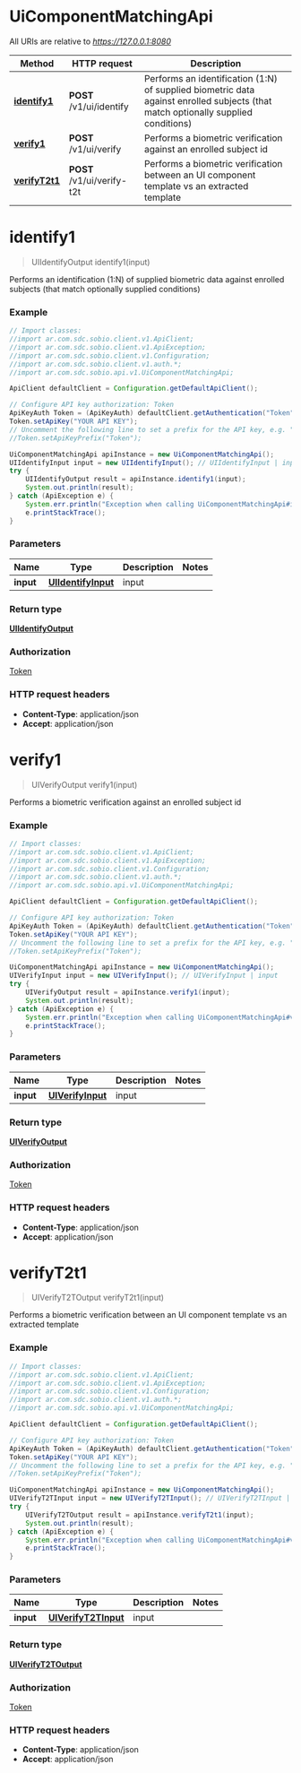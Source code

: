 # UiComponentMatchingApi

All URIs are relative to *https://127.0.0.1:8080*

Method | HTTP request | Description
------------- | ------------- | -------------
[**identify1**](UiComponentMatchingApi.md#identify1) | **POST** /v1/ui/identify | Performs an identification (1:N) of supplied biometric data against enrolled subjects (that match optionally supplied conditions)
[**verify1**](UiComponentMatchingApi.md#verify1) | **POST** /v1/ui/verify | Performs a biometric verification against an enrolled subject id
[**verifyT2t1**](UiComponentMatchingApi.md#verifyT2t1) | **POST** /v1/ui/verify-t2t | Performs a biometric verification between an UI component template vs an extracted template


<a name="identify1"></a>
# **identify1**
> UIIdentifyOutput identify1(input)

Performs an identification (1:N) of supplied biometric data against enrolled subjects (that match optionally supplied conditions)

### Example
```java
// Import classes:
//import ar.com.sdc.sobio.client.v1.ApiClient;
//import ar.com.sdc.sobio.client.v1.ApiException;
//import ar.com.sdc.sobio.client.v1.Configuration;
//import ar.com.sdc.sobio.client.v1.auth.*;
//import ar.com.sdc.sobio.api.v1.UiComponentMatchingApi;

ApiClient defaultClient = Configuration.getDefaultApiClient();

// Configure API key authorization: Token
ApiKeyAuth Token = (ApiKeyAuth) defaultClient.getAuthentication("Token");
Token.setApiKey("YOUR API KEY");
// Uncomment the following line to set a prefix for the API key, e.g. "Token" (defaults to null)
//Token.setApiKeyPrefix("Token");

UiComponentMatchingApi apiInstance = new UiComponentMatchingApi();
UIIdentifyInput input = new UIIdentifyInput(); // UIIdentifyInput | input
try {
    UIIdentifyOutput result = apiInstance.identify1(input);
    System.out.println(result);
} catch (ApiException e) {
    System.err.println("Exception when calling UiComponentMatchingApi#identify1");
    e.printStackTrace();
}
```

### Parameters

Name | Type | Description  | Notes
------------- | ------------- | ------------- | -------------
 **input** | [**UIIdentifyInput**](UIIdentifyInput.md)| input |

### Return type

[**UIIdentifyOutput**](UIIdentifyOutput.md)

### Authorization

[Token](../README.md#Token)

### HTTP request headers

 - **Content-Type**: application/json
 - **Accept**: application/json

<a name="verify1"></a>
# **verify1**
> UIVerifyOutput verify1(input)

Performs a biometric verification against an enrolled subject id

### Example
```java
// Import classes:
//import ar.com.sdc.sobio.client.v1.ApiClient;
//import ar.com.sdc.sobio.client.v1.ApiException;
//import ar.com.sdc.sobio.client.v1.Configuration;
//import ar.com.sdc.sobio.client.v1.auth.*;
//import ar.com.sdc.sobio.api.v1.UiComponentMatchingApi;

ApiClient defaultClient = Configuration.getDefaultApiClient();

// Configure API key authorization: Token
ApiKeyAuth Token = (ApiKeyAuth) defaultClient.getAuthentication("Token");
Token.setApiKey("YOUR API KEY");
// Uncomment the following line to set a prefix for the API key, e.g. "Token" (defaults to null)
//Token.setApiKeyPrefix("Token");

UiComponentMatchingApi apiInstance = new UiComponentMatchingApi();
UIVerifyInput input = new UIVerifyInput(); // UIVerifyInput | input
try {
    UIVerifyOutput result = apiInstance.verify1(input);
    System.out.println(result);
} catch (ApiException e) {
    System.err.println("Exception when calling UiComponentMatchingApi#verify1");
    e.printStackTrace();
}
```

### Parameters

Name | Type | Description  | Notes
------------- | ------------- | ------------- | -------------
 **input** | [**UIVerifyInput**](UIVerifyInput.md)| input |

### Return type

[**UIVerifyOutput**](UIVerifyOutput.md)

### Authorization

[Token](../README.md#Token)

### HTTP request headers

 - **Content-Type**: application/json
 - **Accept**: application/json

<a name="verifyT2t1"></a>
# **verifyT2t1**
> UIVerifyT2TOutput verifyT2t1(input)

Performs a biometric verification between an UI component template vs an extracted template

### Example
```java
// Import classes:
//import ar.com.sdc.sobio.client.v1.ApiClient;
//import ar.com.sdc.sobio.client.v1.ApiException;
//import ar.com.sdc.sobio.client.v1.Configuration;
//import ar.com.sdc.sobio.client.v1.auth.*;
//import ar.com.sdc.sobio.api.v1.UiComponentMatchingApi;

ApiClient defaultClient = Configuration.getDefaultApiClient();

// Configure API key authorization: Token
ApiKeyAuth Token = (ApiKeyAuth) defaultClient.getAuthentication("Token");
Token.setApiKey("YOUR API KEY");
// Uncomment the following line to set a prefix for the API key, e.g. "Token" (defaults to null)
//Token.setApiKeyPrefix("Token");

UiComponentMatchingApi apiInstance = new UiComponentMatchingApi();
UIVerifyT2TInput input = new UIVerifyT2TInput(); // UIVerifyT2TInput | input
try {
    UIVerifyT2TOutput result = apiInstance.verifyT2t1(input);
    System.out.println(result);
} catch (ApiException e) {
    System.err.println("Exception when calling UiComponentMatchingApi#verifyT2t1");
    e.printStackTrace();
}
```

### Parameters

Name | Type | Description  | Notes
------------- | ------------- | ------------- | -------------
 **input** | [**UIVerifyT2TInput**](UIVerifyT2TInput.md)| input |

### Return type

[**UIVerifyT2TOutput**](UIVerifyT2TOutput.md)

### Authorization

[Token](../README.md#Token)

### HTTP request headers

 - **Content-Type**: application/json
 - **Accept**: application/json

